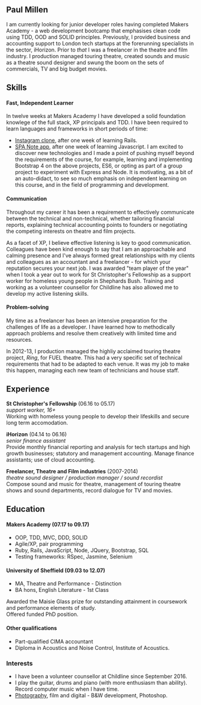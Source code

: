 ## Paul Millen

I am currently looking for junior developer roles having completed Makers Academy - a web development bootcamp that emphasises clean code using TDD, OOD and SOLID principles.  Previously, I provided business and accounting support to London tech startups at the forerunning specialists in the sector, iHorizon.  Prior to *that* I was a freelancer in the theatre and film industry.  I production managed touring theatre, created sounds and music as a theatre sound designer and swung the boom on the sets of commercials, TV and big budget movies.

## Skills

#### Fast, Independent Learner

In twelve weeks at Makers Academy I have developed a solid foundation knowlege of the full stack, XP principals and TDD.  I have been required to learn languages and frameworks in short periods of time:
- [Instagram clone](https://fstop-pm.herokuapp.com), after one week of learning Rails.
- [SPA Note app](https://notes-pm.herokuapp.com/), after one week of learning Javascript.
I am excited to discover new technologies and I made a point of pushing myself beyond the requirements of the course, for example, learning and implementing Bootstrap 4 on the above projects, ES6, or opting as part of a group project to experiment with Express and Node.  It is motivating, as a bit of an auto-didact, to see so much emphasis on independent learning on this course, and in the field of programming and development.

#### Communication

Throughout my career it has been a requirement to effectively communicate between the technical and non-technical, whether tailoring financial reports, explaining technical accounting points to founders or negotiating the competing interests on theatre and film projects.  

As a facet of XP, I believe effective listening is key to good communication.  Colleagues have been kind enough to say that I am an approachable and calming presence and I've always formed great relationships with my clients and colleagues as an accountant and a freelancer - for which your reputation secures your next job.  I was awarded "team player of the year" when I took a year out to work for St Christopher's Fellowship as a support worker for homeless young people in Shephards Bush. Training and working as a volunteer counsellor for Childline has also allowed me to develop my active listening skills.   

#### Problem-solving

My time as a freelancer has been an intensive preparation for the challenges of life as a developer.  I have learned how to methodically approach problems and resolve them creatively with limited time and resources.

In 2012-13, I production managed the highliy acclaimed touring theatre project, *Ring*, for FUEL theatre.  This had a very specific set of technical requirements that had to be adapted to each venue.  It was my job to make this happen, managing each new team of technicians and house staff.

## Experience

**St Christopher's Fellowship** (06.16 to 05.17)    
*support worker, 16+*  
Working with homeless young people to develop their lifeskills and secure long term accomodation.

**iHorizon** (04.14 to 06.16)   
*senior finance assistant*  
Provide monthly financial reporting and analysis for tech startups and high growth businesses; statutory and management accounting.  Manage finance assistants; use of cloud accounting.

**Freelancer, Theatre and Film industries** (2007-2014)  
*theatre sound designer / production manager / sound recordist*  
Compose sound and music for theatre, management of touring theatre shows and sound departments, record dialogue for TV and movies.

## Education

#### Makers Academy (07.17 to 09.17)

- OOP, TDD, MVC, DDD, SOLID
- Agile/XP, pair programming
- Ruby, Rails, JavaScript, Node, JQuery, Bootstrap, SQL
- Testing frameworks: RSpec, Jasmine, Selenium

#### University of Sheffield (09.03 to 12.07)

- MA, Theatre and Performance -
Distinction  
- BA hons, English Literature -  1st Class

Awarded the Maisie Glass prize for outstanding attainment in coursework and performance elements of study.  
Offered funded PhD position.

#### Other qualifications

- Part-qualified CIMA accountant
- Diploma in Acoustics and Noise Control, Institute of Acoustics.

### Interests

- I have been a volunteer counsellor at Childline since September 2016.
- I play the guitar, drums and piano (with more enthusiasm than ability).  Record computer music when I have time.
- [Photography](https://www.flickr.com/photos/nmtm), film and digital - B&W development, Photoshop.
